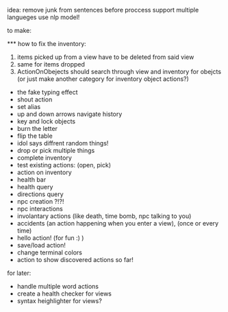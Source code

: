 idea:
    remove junk from sentences before proccess
    support multiple langueges
    use nlp model!

to make:

*** how to fix the inventory:
1. items picked up from a view have to be deleted from said view
2. same for items dropped
3. ActionOnObejects should search through view and inventory for obejcts
(or just make another category for inventory object actions?)

- the fake typing effect
- shout action
- set alias
- up and down arrows navigate history
- key and lock objects
- burn the letter
- flip the table
- idol says diffrent random things!
- drop or pick multiple things
- complete inventory
- test existing actions: (open, pick)
- action on inventory
- health bar
- health query
- directions query
- npc creation ?!?!
- npc interactions
- involantary actions (like death, time bomb, npc talking to you)
- accidents (an action happening when you enter a view), (once or every time)
- hello action! (for fun :) )
- save/load action!
- change terminal colors
- action to show discovered actions so far!

for later:
- handle multiple word actions
- create a health checker for views
- syntax heighlighter for views?
